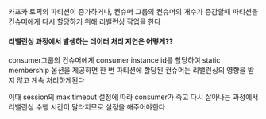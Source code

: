 
카프카 토픽의 파티션이 증가하거나, 컨슈머 그룹의 컨슈머의 개수가 증감할때 
파티션을 컨슈머에게 다시 할당하기 위해 리밸런싱 작업을 한다


#### 리밸런싱 과정에서 발생하는 데이터 처리 지연은 어떻게??

consumer그룹의 컨슈머에게 consumer instance id를 할당하여 static membership 옵션을 제공하면
한 번 파티션에 할당된 컨슈머는 리밸런싱의 영향을 받지 않고 계속 처리하게된다

이때 session의 max timeout 설정에 따라 consumer가 죽고 다시 살아나는 과정에서 리밸런싱 수행 시간이 달라지므로 설정을 해주어야한다
